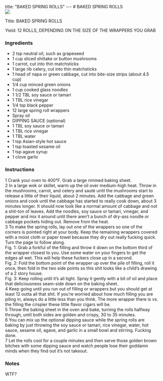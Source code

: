 <!DOCTYPE HTML PUBLIC "-//W3C//DTD HTML 4.0 Transitional//EN">
<html>
  <head>
  title: "BAKED SPRING ROLLS"
---
# BAKED SPRING ROLLS<link rel='stylesheet' href='style.css' type='text/css'><meta http-equiv="Content-Style-Stype" content="text/css">
     <meta http-equiv="Content-Type" content="text/html;charset=utf-8">
     </head><body><div class="recipe" itemscope itemtype="http://schema.org/Recipe"><img src="pics/5.jpg" itemprop="image"><div class='header'><p class="title"><span class="label">Title:</span> <span itemprop="name">BAKED SPRING ROLLS</span></p>
<p class="yields"><span class="label">Yield:</span> <span itemprop="recipeYield">12 ROLLS, DEPENDING ON THE SIZE OF THE WRAPPERS YOU GRAB</span></p>
</div><div class="ing"><h3>Ingredients</h3><ul class="ing"><li class="ing" itemprop="ingredients">2 tsp neutral oil, such as grapeseed </li>
<li class="ing" itemprop="ingredients">1 cup sliced shiitake or button mushrooms </li>
<li class="ing" itemprop="ingredients">1 carrot, cut into thin matchsticks </li>
<li class="ing" itemprop="ingredients">1 large rib celery, cut into thin matchsticks </li>
<li class="ing" itemprop="ingredients">1 head of napa or green cabbage, cut into bite-size strips (about 4.5 cup) </li>
<li class="ing" itemprop="ingredients">1/4 cup minced green onions </li>
<li class="ing" itemprop="ingredients">1 cup cooked glass noodles </li>
<li class="ing" itemprop="ingredients">1 1/2 TBL soy sauce or tamari </li>
<li class="ing" itemprop="ingredients">1 TBL rice vinegar </li>
<li class="ing" itemprop="ingredients">1/4 tsp black pepper </li>
<li class="ing" itemprop="ingredients">12 large spring roll wrappers </li>
<li class="ing" itemprop="ingredients">Spray oil </li>
<li class="ing" itemprop="ingredients">DIPPING SAUCE (optional)</li>
<li class="ing" itemprop="ingredients">1 TBL soy sauce or tamari </li>
<li class="ing" itemprop="ingredients">1 TBL rice vinegar </li>
<li class="ing" itemprop="ingredients">1 TBL water </li>
<li class="ing" itemprop="ingredients">1 tsp Asian-style hot sauce </li>
<li class="ing" itemprop="ingredients">1 tsp toasted sesame oil </li>
<li class="ing" itemprop="ingredients">1 tsp agave syrup </li>
<li class="ing" itemprop="ingredients">1 clove garlic </li>
</ul>
</div>
<div class="instructions"><h3 class="Instructions">Instructions</h3><div itemprop="recipeInstructions"><p>1 Crank your oven to 400°F. Grab a large rimmed baking sheet.<br>2 In a large wok or skillet, warm up the oil over medium-high heat. Throw in the mushrooms, carrot, and celery and sauté until the mushrooms start to release a little of their liquid, about 2 minutes. Add the cabbage and green onions and cook until the cabbage has started to really cook down, about 3 minutes longer. It should now look like a normal amount of cabbage and not a shit-ton of leaves. Add the noodles, soy sauce or tamari, vinegar, and pepper and mix it around until there aren’t a bunch of dry-ass noodle or cabbage pockets hiding out. Remove from the heat.<br>3 To make the spring rolls, lay out one of the wrappers so one of the corners is pointed right at your body. Keep the remaining wrappers covered with a moist cloth or paper towel because they dry out really fucking quick. Turn the page to follow along.<br>Fig. 1: Grab a forkful of the filling and throw it down on the bottom third of the wrapper closest to you. Use some water on your fingers to get the edges all wet. This will help these fuckers close up in a second.<br>Fig. 2: Fold the bottom point of the wrapper up over the pile of filling, roll it once, then fold in the two side points so this shit looks like a child’s drawing of a 2 story house.<br>Fig. 3: Keep rolling until it’s all tight. Spray it gently with a bit of oil and place that deliciousness seam-side down on the baking sheet.<br>4 Keep going until you run out of filling or wrappers but you should get at least 12 outta all that shit. If you’re worried about how much filling you are piling in, always do a little less than you think. The more wrapper there is vs. the filling the crispier these little flavor cigars will be.<br>5 Throw the baking sheet in the oven and bake, turning the rolls halfway through, until both sides are golden and crispy, 30 to 35 minutes.<br>6 You can mix up the optional dipping sauce while the spring rolls are baking by just throwing the soy sauce or tamari, rice vinegar, water, hot sauce, sesame oil, agave, and garlic in a small bowl and stirring. Fucking done.<br>7 Let the rolls cool for a couple minutes and then serve those golden brown bitches with some dipping sauce and watch people lose their goddamn minds when they find out it’s not takeout.</p></div></div><div class="modifications"><h3 class="Notes">Notes</h3><p>WTF?</p></div></div>

</body>
</html>